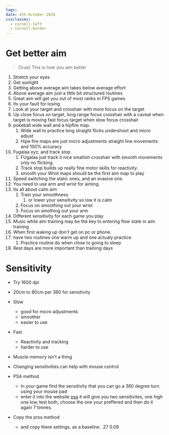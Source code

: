 ```yaml
---
tags: 
date: 4th-October-2024
cssclasses:
  - cornell-left
  - cornell-border
---
```

# Get better aim
>[!cue] This is how you aim better

1. Stretch your eyes
2. Get sunlight
3. Getting above average aim takes below average effort
4. Above average aim just a little bit structured routines
5. Great aim will get you out of most ranks in FPS games
6. Its your fault for losing
7. Look at your target and crosshair with more focus on the target
8. Up close focus on target, long range focus crosshair with a caveat when target is moving fast focus target when slow focus crosshair
9. pokeball wide wall and a hipfire map.
	1. Wide wall to practice long straight flicks undershoot and micro adjust
	2. Hipe fire maps are just micro adjustments straight line movements and 100% accuracy
10. Fugalaa xyz, and track stop
	1. FUgalaa just track it nice smallish crosshair with smooth movements only no flicking.
	2. Track stop builds up really fine motor skills for reactivity.
	3. smooth your Wrist maps should be the first aim map to play
11. Speed switching the static ones, and an evasive one.
12. You need to use arm and wrist for aiming.
13. Its all about calm aim
	1. Train your smoothness
		1. or lower your sensitivity so low it is calm
	2. Focus on smoothing out your wrist
	3. Focus on smothing out your arm
14. Different sensitivity for each game you play
15. Music while aim training may be the key to entering flow state in aim training
16. When first waking up don't get on pc or phone.
17. have two routines one warm up and one actualy practice
	1. Practice routine do when close to going to sleep
18. Rest days are more important than training days

# Sensitivity

- Try 1600 dpi
- 20cm to 80cm per 360 for sensitivity
- Slow
	- good for micro adjustments
	- smoother
	- easier to use
- Fast
	- Reactivity and tracking
	- harder to use

- Muscle memory isn't a thing
- Changing sensitivities can help with mouse control

- PSA method
	- In your game find the sensitivity that you can go a 360 degree turn using your mouse pad
	- enter it into the website [psa](https://jscalc.io/embed/vqOrqXRpMgmwb8tV](https://www.youtube.com/redirect?event=video_description&redir_token=QUFFLUhqbVBacG1qM3o0akhkaE85RG1UcklIYmNvUk4xd3xBQ3Jtc0tueWVaSTNrcVN4TXM0VmlsMDRfOFJsQUF0YUo1Ry12UTc3Z0xab1FNZ3A0OGhGMUJrU2phT1RwYjFfOWtEeGt2Q01PaUU2US03anF2MkRsOXd0MFNjVzItWEF0NjRlU0htYWx1V0NJWFNBNGdXOUZPUQ&q=https%3A%2F%2Fjscalc.io%2Fembed%2FvqOrqXRpMgmwb8tV&v=nbmf4kZ0LHI))
			it will give you two sensitivites, one high one low, test both, choose the one your preffered and then do it again 7 timnes.
- Copy the pros method
	- and copy there settings, as a baseline.
	.27
	0.09